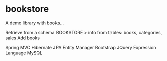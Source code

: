 # bookstore
A demo library with books...

Retrieve from a schema BOOKSTORE > info from tables: books, categories, sales
Add books

Spring MVC
Hibernate
JPA Entity Manager
Bootstrap
JQuery
Expression Language
MySQL

